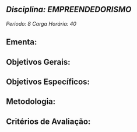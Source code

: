 ## *Disciplina: _EMPREENDEDORISMO_*
*Periodo: _8_*
*Carga Horária: _40_*
 
## Ementa:

 
## Objetivos Gerais:

 
## Objetivos Específicos:

 
## Metodologia:

 
## Critérios de Avaliação:
